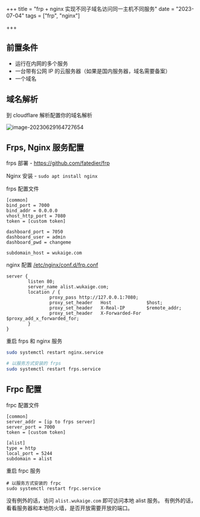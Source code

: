 +++
title = "frp + nginx 实现不同子域名访问同一主机不同服务"
date = "2023-07-04"
tags = ["frp", "nginx"]

+++



## 前置条件

- 运行在内网的多个服务
- 一台带有公网 IP 的云服务器（如果是国内服务器，域名需要备案）
- 一个域名




## 域名解析


到 cloudflare 解析配置你的域名解析

![image-20230629164727654](/img/image-20230629164727654.png)



## Frps, Nginx 服务配置

frps 部署 - https://github.com/fatedier/frp

Nginx 安装 - `sudo apt install nginx`



frps 配置文件

```t
[common]
bind_port = 7000
bind_addr = 0.0.0.0
vhost_http_port = 7080
token = [custom token]

dashboard_port = 7050
dashboard_user = admin
dashboard_pwd = changeme

subdomain_host = wukaige.com
```



nginx 配置 <u>/etc/nginx/conf.d/frp.conf</u>

```nginx
server {
        listen 80;
        server_name alist.wukaige.com;
        location / {
                proxy_pass http://127.0.0.1:7080;
                proxy_set_header   Host             $host;
                proxy_set_header   X-Real-IP        $remote_addr;
                proxy_set_header   X-Forwarded-For  $proxy_add_x_forwarded_for;
        }
}
```



重启 frps 和 nginx 服务

```bash
sudo systemctl restart nginx.service

# 以服务方式安装的 frps
sudo systemctl restart frps.service
```



## Frpc 配置

frpc 配置文件

```text
[common]
server_addr = [ip to frps server]
server_port = 7000
token = [custom token]

[alist]
type = http
local_port = 5244
subdomain = alist
```



重启 frpc 服务

```
# 以服务方式安装的 frpc
sudo systemctl restart frpc.service
```

没有例外的话，访问 `alist.wukaige.com` 即可访问本地 alist 服务。
有例外的话，看看服务器和本地防火墙，是否开放需要开放的端口。
